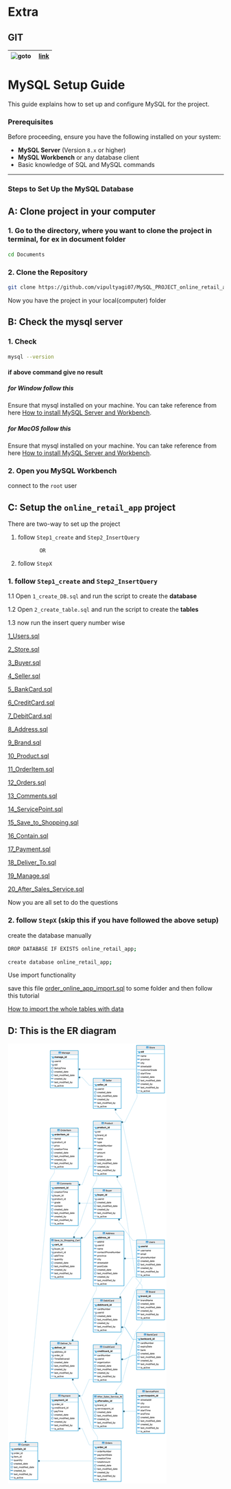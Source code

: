 
# Extra

## GIT
|![goto](https://img.shields.io/badge/Git%20Hub-Commands-orange)&nbsp;| [link](https://docs.google.com/document/d/1RO0smtVXZPqvFWyjVzIt2poVnQLoNIK8wl0wAy_Tepk/edit?usp=sharing)|
 | ------------- | --------- | 

# MySQL Setup Guide

This guide explains how to set up and configure MySQL for the project.

### Prerequisites

Before proceeding, ensure you have the following installed on your system:

- **MySQL Server** (Version `8.x` or higher)
- **MySQL Workbench** or any database client
- Basic knowledge of SQL and MySQL commands

---

### Steps to Set Up the MySQL Database


## A: Clone project in your computer

### 1. Go to the directory, where you want to clone the project in terminal, for ex in document folder

```bash
cd Documents
```


### 2. Clone the Repository
```bash
git clone https://github.com/vipultyagi07/MySQL_PROJECT_online_retail_app.git
```


Now you have the project in your local(computer) folder



## B: Check the mysql server

### 1. Check
```bash
mysql --version
```

#### if above command give no result

##### for Window follow this
Ensure that mysql installed on your machine. You can take reference from here [How to install MySQL Server and Workbench](https://youtu.be/Sfvpgu9ID2Q?si=qnpLb3xiiUK8k_H8&t=27).


##### for MacOS follow this
Ensure that mysql installed on your machine. You can take reference from here [How to install MySQL Server and Workbench](https://youtu.be/ODA3rWfmzg8?si=hxReDuQVEddkLqAh).


### 2. Open you MySQL Workbench

connect to the `root` user

## C: Setup the  `online_retail_app` project

There are two-way to set up the project
1. follow `Step1_create` and  `Step2_InsertQuery`

              OR

2. follow `StepX`

### 1.  follow `Step1_create` and  `Step2_InsertQuery`

1.1 Open `1_create_DB.sql` and run the script to create the **database**

1.2 Open `2_create_table.sql` and run the script to create the **tables**


1.3 now run the insert query number wise

[1_Users.sql](Step2_InsertQuery%2F1_Users.sql)

[2_Store.sql](Step2_InsertQuery%2F2_Store.sql)

[3_Buyer.sql](Step2_InsertQuery%2F3_Buyer.sql)

[4_Seller.sql](Step2_InsertQuery%2F4_Seller.sql)

[5_BankCard.sql](Step2_InsertQuery%2F5_BankCard.sql)

[6_CreditCard.sql](Step2_InsertQuery%2F6_CreditCard.sql)

[7_DebitCard.sql](Step2_InsertQuery%2F7_DebitCard.sql)

[8_Address.sql](Step2_InsertQuery%2F8_Address.sql)

[9_Brand.sql](Step2_InsertQuery%2F9_Brand.sql)

[10_Product.sql](Step2_InsertQuery%2F10_Product.sql)

[11_OrderItem.sql](Step2_InsertQuery%2F11_OrderItem.sql)

[12_Orders.sql](Step2_InsertQuery%2F12_Orders.sql)

[13_Comments.sql](Step2_InsertQuery%2F13_Comments.sql)

[14_ServicePoint.sql](Step2_InsertQuery%2F14_ServicePoint.sql)

[15_Save_to_Shopping.sql](Step2_InsertQuery%2F15_Save_to_Shopping.sql)

[16_Contain.sql](Step2_InsertQuery%2F16_Contain.sql)

[17_Payment.sql](Step2_InsertQuery%2F17_Payment.sql)

[18_Deliver_To.sql](Step2_InsertQuery%2F18_Deliver_To.sql)

[19_Manage.sql](Step2_InsertQuery%2F19_Manage.sql)

[20_After_Sales_Service.sql](Step2_InsertQuery%2F20_After_Sales_Service.sql)


Now you are all set to do the questions

### 2.  follow `StepX` (skip this if you have followed the above setup)

create the database manually
```bash
DROP DATABASE IF EXISTS online_retail_app;
```
```bash
create database online_retail_app;
```

Use import functionality

save this file [order_online_app_import.sql](StepX%2Forder_online_app_import.sql) to some folder and then follow this tutorial


[How to import the whole tables with data](https://youtu.be/q0EBUXTQQRY?si=b4XEQlqupWjHeaE5&t=2)

## D: This is the ER diagram


![online_retail_app_ER_dig.png](online_retail_app_ER_dig.png)


